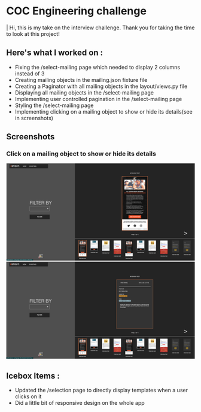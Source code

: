 # COC Engineering challenge

| Hi, this is my take on the interview challenge. Thank you for taking the time to look at this project!

## Here's what I worked on :

- Fixing the /select-mailing page which needed to display 2 columns instead of 3
- Creating mailing objects in the mailing.json fixture file
- Creating a Paginator with all mailing objects in the layout/views.py file
- Displaying all mailing objects in the /select-mailing page
- Implementing user controlled pagination in the /select-mailing page
- Styling the /select-mailing page
- Implementing clicking on a mailing object to show or hide its details(see in screenshots)

## Screenshots

### Click on a mailing object to show or hide its details

<img src="./mailing.png">
<img src="./mailing-details.png">

## Icebox Items :

- Updated the /selection page to directly display templates when a user clicks on it
- Did a little bit of responsive design on the whole app